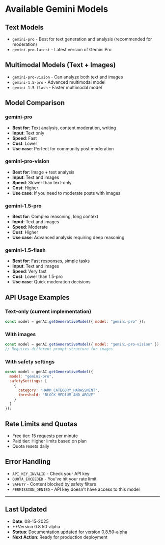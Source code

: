 # Available Gemini Models

## Text Models
- `gemini-pro` - Best for text generation and analysis (recommended for moderation)
- `gemini-pro-latest` - Latest version of Gemini Pro

## Multimodal Models (Text + Images)
- `gemini-pro-vision` - Can analyze both text and images
- `gemini-1.5-pro` - Advanced multimodal model
- `gemini-1.5-flash` - Faster multimodal model

## Model Comparison

### gemini-pro
- **Best for**: Text analysis, content moderation, writing
- **Input**: Text only
- **Speed**: Fast
- **Cost**: Lower
- **Use case**: Perfect for community post moderation

### gemini-pro-vision
- **Best for**: Image + text analysis
- **Input**: Text and images
- **Speed**: Slower than text-only
- **Cost**: Higher
- **Use case**: If you need to moderate posts with images

### gemini-1.5-pro
- **Best for**: Complex reasoning, long context
- **Input**: Text and images
- **Speed**: Moderate
- **Cost**: Higher
- **Use case**: Advanced analysis requiring deep reasoning

### gemini-1.5-flash
- **Best for**: Fast responses, simple tasks
- **Input**: Text and images
- **Speed**: Very fast
- **Cost**: Lower than 1.5-pro
- **Use case**: Quick moderation decisions

## API Usage Examples

### Text-only (current implementation)
```javascript
const model = genAI.getGenerativeModel({ model: "gemini-pro" });
```

### With images
```javascript
const model = genAI.getGenerativeModel({ model: "gemini-pro-vision" });
// Requires different prompt structure for images
```

### With safety settings
```javascript
const model = genAI.getGenerativeModel({ 
  model: "gemini-pro",
  safetySettings: [
    {
      category: "HARM_CATEGORY_HARASSMENT",
      threshold: "BLOCK_MEDIUM_AND_ABOVE"
    }
  ]
});
```

## Rate Limits and Quotas
- Free tier: 15 requests per minute
- Paid tier: Higher limits based on plan
- Quota resets daily

## Error Handling
- `API_KEY_INVALID` - Check your API key
- `QUOTA_EXCEEDED` - You've hit your rate limit
- `SAFETY` - Content blocked by safety filters
- `PERMISSION_DENIED` - API key doesn't have access to this model 

---

## Last Updated
- **Date**: 08-15-2025
- **Version 0.8.50-alpha
- **Status**: Documentation updated for version 0.8.50-alpha
- **Next Action**: Ready for production deployment